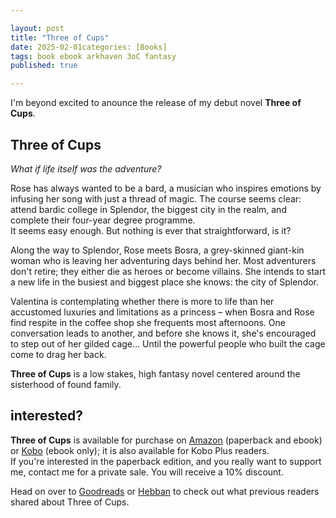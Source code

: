 ```yaml
---

layout: post
title: "Three of Cups"
date: 2025-02-01categories: [Books]
tags: book ebook arkhaven 3oC fantasy
published: true

---
```


I'm beyond excited to anounce the release of my debut novel **Three of Cups**.   
  
## Three of Cups

*What if life itself was the adventure?*  
  
Rose has always wanted to be a bard, a musician who inspires emotions by infusing her song with just a thread of magic. The course seems clear: attend bardic college in Splendor, the biggest city in the realm, and complete their four-year degree programme.  
It seems easy enough. But nothing is ever that straightforward, is it?  
  
Along the way to Splendor, Rose meets Bosra, a grey-skinned giant-kin woman who is leaving her adventuring days behind her. Most adventurers don't retire; they either die as heroes or become villains. She intends to start a new life in the busiest and biggest place she knows: the city of Splendor.   
  
Valentina is contemplating whether there is more to life than her accustomed luxuries and limitations as a princess – when Bosra and Rose find respite in the coffee shop she frequents most afternoons. One conversation leads to another, and before she knows it, she's encouraged to step out of her gilded cage… 
Until the powerful people who built the cage come to drag her back.  
  
  
**Three of Cups** is a low stakes, high fantasy novel centered around the sisterhood of found family. 


    
## interested? 
**Three of Cups** is available for purchase on [Amazon](https://www.amazon.com/dp/B0DR29YZN1) (paperback and ebook) or [Kobo](https://www.kobo.com/us/en/ebook/three-of-cups) (ebook only); it is also available for Kobo Plus readers.  
If you're interested in the paperback edition, and you really want to support me, contact me for a private sale. You will receive a 10% discount.  
  
Head on over to [Goodreads](https://www.goodreads.com/book/show/222813642-three-of-cups) or [Hebban](https://www.hebban.nl/boek/three-of-cups-zanna-bear) to check out what previous readers shared about Three of Cups.